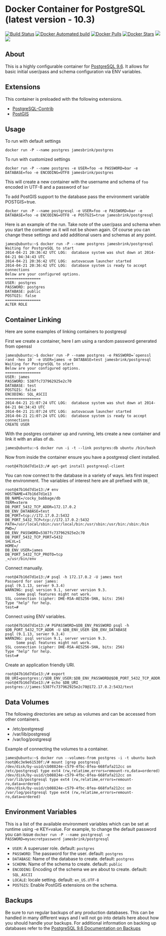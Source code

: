 # Docker Container for PostgreSQL (latest version - 10.3)

[![Build Status](https://travis-ci.org/jamesbrink/docker-postgres.svg?branch=master)](https://travis-ci.org/jamesbrink/docker-postgres) [![Docker Automated build](https://img.shields.io/docker/automated/jamesbrink/postgres.svg)](https://hub.docker.com/r/jamesbrink/postgres/) [![Docker Pulls](https://img.shields.io/docker/pulls/jamesbrink/postgres.svg)](https://hub.docker.com/r/jamesbrink/postgres/) [![Docker Stars](https://img.shields.io/docker/stars/jamesbrink/postgres.svg)](https://hub.docker.com/r/jamesbrink/postgres/) [![](https://images.microbadger.com/badges/image/jamesbrink/postgres.svg)](https://microbadger.com/images/jamesbrink/postgres "Get your own image badge on microbadger.com") [![](https://images.microbadger.com/badges/version/jamesbrink/postgres.svg)](https://microbadger.com/images/jamesbrink/postgres "Get your own version badge on microbadger.com")


## About

This is a highly configurable container for [PostgreSQL 9.6](http://www.postgresql.org/).
It allows for basic initial user/pass and schema configuration via ENV variables.  


## Extensions

This container is preloaded with the following extensions.

* [PostgreSQL-Contrib](http://www.postgresql.org/docs/9.6/static/contrib.html)
* [PostGIS](http://postgis.net/)  



## Usage

To run with default settings

```
docker run -P --name postgres jamesbrink/postgres
```

To run with customized settings

```
docker run -P --name postgres -e USER=foo -e PASSWORD=bar -e DATABASE=foo -e ENCODING=UTF8 jamesbrink/postgres
```
This will create a new container with the username and schema of `foo` encoded in UTF-8 and a password of `bar`

To add PostGIS support to the database pass the environment variable POSTGIS=true.
```
docker run -P --name postgresql -e USER=foo -e PASSWORD=bar -e DATABASE=foo -e ENCODING=UTF8 -e POSTGIS=true jamesbrink/postgresql
```

Here is an example of the run. Take note of the user/pass and schema when you start the container as it will not be shown again. Of course you can change these settings and add additional users and schemas at any point.


```shell
james@ubuntu:~$ docker run -P --name postgres jamesbrink/postgresql
Waiting for PostgreSQL to start
2014-04-21 20:36:42 UTC LOG:  database system was shut down at 2014-04-21 04:34:43 UTC
2014-04-21 20:36:42 UTC LOG:  autovacuum launcher started
2014-04-21 20:36:42 UTC LOG:  database system is ready to accept connections
Below are your configured options.
================
USER: postgres
PASSWORD: postgres
DATABASE: public
POSTGIS: false
================
ALTER ROLE
```


## Container Linking

Here are some examples of linking containers to postgresql

First we create a container, here I am using a random password generated from openssl

```shell
james@ubuntu:~$ docker run -P --name postgres -e PASSWORD=`openssl rand -hex 10` -e USER=james -e DATABASE=test jamesbrink/postgresql
Waiting for PostgreSQL to start
Below are your configured options.
================
USER: james
PASSWORD: 5387fc737962925e2c70
DATABASE: test
POSTGIS: false
ENCODING: SQL_ASCII
================
2014-04-21 21:07:24 UTC LOG:  database system was shut down at 2014-04-21 04:34:43 UTC
2014-04-21 21:07:24 UTC LOG:  autovacuum launcher started
2014-04-21 21:07:24 UTC LOG:  database system is ready to accept connections
CREATE USER
```

With the postgres container up and running, lets create a new container and link it with an alias of `db`.

```shell
james@ubuntu:~$ docker run -i -t --link postgres:db ubuntu /bin/bash
```

Now from inside the container ensure you have a postgresql client installed.

```shell
root@47b16d7d1e13:/# apt-get install postgresql-client
```

You can now connect to the database in a variety of ways. lets first inspect the environment. The variables of interest here are all prefixed with `DB_`

```shell
root@47b16d7d1e13:/# env
HOSTNAME=47b16d7d1e13
DB_NAME=/cocky_babbage/db
TERM=xterm
DB_PORT_5432_TCP_ADDR=172.17.0.2
DB_ENV_DATABASE=test
DB_PORT=tcp://172.17.0.2:5432
DB_PORT_5432_TCP=tcp://172.17.0.2:5432
PATH=/usr/local/sbin:/usr/local/bin:/usr/sbin:/usr/bin:/sbin:/bin
PWD=/
DB_ENV_PASSWORD=5387fc737962925e2c70
DB_PORT_5432_TCP_PORT=5432
SHLVL=1
HOME=/
DB_ENV_USER=james
DB_PORT_5432_TCP_PROTO=tcp
_=/usr/bin/env
```

Connect manually.
```shell
root@47b16d7d1e13:/# psql -h 172.17.0.2 -U james test
Password for user james:
psql (9.1.13, server 9.3.4)
WARNING: psql version 9.1, server version 9.3.
     Some psql features might not work.
SSL connection (cipher: DHE-RSA-AES256-SHA, bits: 256)
Type "help" for help.
test=#
```


Connect using ENV variables.

```shell
root@47b16d7d1e13:/# PGPASSWORD=$DB_ENV_PASSWORD psql -h $DB_PORT_5432_TCP_ADDR -U $DB_ENV_USER $DB_ENV_DATABASE
psql (9.1.13, server 9.3.4)
WARNING: psql version 9.1, server version 9.3.
     Some psql features might not work.
SSL connection (cipher: DHE-RSA-AES256-SHA, bits: 256)
Type "help" for help.
test=#
```

Create an application friendly URI.

```shell
root@47b16d7d1e13:/# export DB_URI=postgres://$DB_ENV_USER:$DB_ENV_PASSWORD@$DB_PORT_5432_TCP_ADDR:$DB_PORT_5432_TCP_PORT/$DB_ENV_DATABASE
root@47b16d7d1e13:/# echo $DB_URI
postgres://james:5387fc737962925e2c70@172.17.0.2:5432/test
```


## Data Volumes

The following directories are setup as volumes and can be accessed from other containers.

* /etc/postgresql
* /var/lib/postgresql
* /var/log/postgresql

Example of connecting the volumes to a container.


```shell
james@ubuntu:~$ docker run --volumes-from postgres -i -t ubuntu bash
root@6c3e9e61530f:/# mount |grep postgresql
/dev/disk/by-uuid/cb08824e-c579-4fbc-8fea-668fafa212cc on /etc/postgresql type ext4 (rw,relatime,errors=remount-ro,data=ordered)
/dev/disk/by-uuid/cb08824e-c579-4fbc-8fea-668fafa212cc on /var/lib/postgresql type ext4 (rw,relatime,errors=remount-ro,data=ordered)
/dev/disk/by-uuid/cb08824e-c579-4fbc-8fea-668fafa212cc on /var/log/postgresql type ext4 (rw,relatime,errors=remount-ro,data=ordered)
```



## Environment Variables

This is a list of the available environment variables which can be set at runtime using -e KEY=value.
For example, to change the default password you can issue `docker run -P --name postgresql -e PASSWORD=mysecretpassword jamesbrink/postgresql`

* `USER`: A superuser role. default: `postgres`
* `PASSWORD`: The password for the user. default: `postgres`
* `DATABASE`: Name of the database to create. default: `postgres`
* `SCHEMA`: Name of the schema to create. default: `public`
* `ENCODING`: Encoding of the schema we are about to create. default: `SQL_ASCII`
* `LOCALE`: locale setting. default: `en_US.UTF-8`
* `POSTGIS`: Enable PostGIS extensions on the schema.

## Backups

Be sure to run regular backups of any production databases. This can be handled in many different ways and I will not go into details here about how you should handle your backups. For additional information on backing up databases refer to the [PostgreSQL 9.6 Documentation on Backups](http://www.postgresql.org/docs/9.6/static/backup.html)
